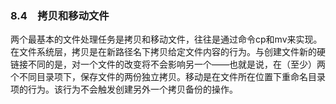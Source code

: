 ### 8.4　拷贝和移动文件

两个最基本的文件处理任务是拷贝和移动文件，往往是通过命令cp和mv来实现。在文件系统层，拷贝是在新路径名下拷贝给定文件内容的行为。与创建文件新的硬链接不同的是，对一个文件的改变将不会影响另一个——也就是说，在（至少）两个不同目录项下，保存文件的两份独立拷贝。移动是在文件所在位置下重命名目录项的行为。该行为不会触发创建另外一个拷贝备份的操作。

